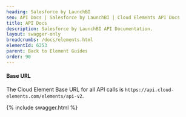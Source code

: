 ```yaml
---
heading: Salesforce by LaunchBI
seo: API Docs | Salesforce by LaunchBI | Cloud Elements API Docs
title: API Docs
description: Salesforce by LaunchBI API Documentation.
layout: swagger-only
breadcrumbs: /docs/elements.html
elementId: 6253
parent: Back to Element Guides
order: 90
---
```


#### Base URL

The Cloud Element Base URL for all API calls is `https://api.cloud-elements.com/elements/api-v2`.

{% include swagger.html %}
